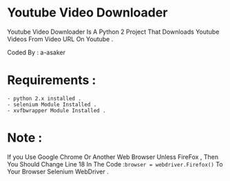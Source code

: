 # Youtube Video Downloader 
  Youtube Video Downloader Is A Python 2 Project That Downloads Youtube Videos From Video URL On Youtube .
  
  Coded By : a-asaker
  
# Requirements : 

    - python 2.x installed .
    - selenium Module Installed .
    - xvfbwrapper Module Installed .

# Note :
  If you Use Google Chrome Or Another Web Browser Unless FireFox , Then You Should Change Line 18 In The Code :`browser = webdriver.Firefox()` To Your Browser Selenium WebDriver .
